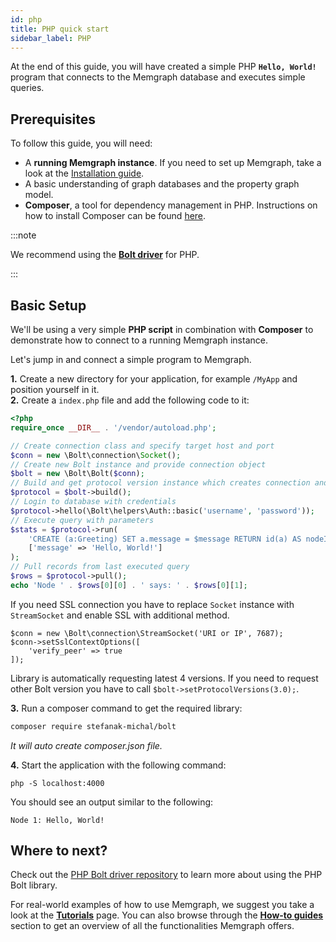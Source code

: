 ```yaml
---
id: php
title: PHP quick start
sidebar_label: PHP
---
```


At the end of this guide, you will have created a simple PHP **`Hello, World!`**
program that connects to the Memgraph database and executes simple queries.

## Prerequisites

To follow this guide, you will need:

- A **running Memgraph instance**. If you need to set up Memgraph, take a look
  at the [Installation guide](/installation/overview.mdx).
- A basic understanding of graph databases and the property graph model.
- **Composer**, a tool for dependency management in PHP. Instructions on how to
  install Composer can be found [here](https://getcomposer.org/doc/00-intro.md).

:::note

We recommend using the **[Bolt driver](https://github.com/neo4j-php/Bolt)** for
PHP.

:::

## Basic Setup

We'll be using a very simple **PHP script** in combination with **Composer** to
demonstrate how to connect to a running Memgraph instance.

Let's jump in and connect a simple program to Memgraph.

**1.** Create a new directory for your application, for example `/MyApp` and
position yourself in it.<br /> **2.** Create a `index.php` file and add the
following code to it:

```php
<?php
require_once __DIR__ . '/vendor/autoload.php';

// Create connection class and specify target host and port
$conn = new \Bolt\connection\Socket();
// Create new Bolt instance and provide connection object
$bolt = new \Bolt\Bolt($conn);
// Build and get protocol version instance which creates connection and executes handshake
$protocol = $bolt->build();
// Login to database with credentials
$protocol->hello(\Bolt\helpers\Auth::basic('username', 'password'));
// Execute query with parameters
$stats = $protocol->run(
    'CREATE (a:Greeting) SET a.message = $message RETURN id(a) AS nodeId, a.message AS message',
    ['message' => 'Hello, World!']
);
// Pull records from last executed query
$rows = $protocol->pull();
echo 'Node ' . $rows[0][0] . ' says: ' . $rows[0][1];
```

If you need SSL connection you have to replace `Socket` instance with `StreamSocket` and enable SSL with additional method.

```nocopy
$conn = new \Bolt\connection\StreamSocket('URI or IP', 7687);
$conn->setSslContextOptions([
    'verify_peer' => true
]);
```

Library is automatically requesting latest 4 versions. If you need to request other Bolt version you have to call `$bolt->setProtocolVersions(3.0);`.

**3.** Run a composer command to get the required library:

```sh
composer require stefanak-michal/bolt
```

_It will auto create composer.json file._

**4.** Start the application with the following command:

```
php -S localhost:4000
```

You should see an output similar to the following:

```
Node 1: Hello, World!
```




## Where to next?

Check out the [PHP Bolt driver repository](https://github.com/neo4j-php/Bolt) to learn more about using the PHP Bolt library.

For real-world examples of how to use Memgraph, we suggest you take a look at
the **[Tutorials](/tutorials/overview.md)** page. You can also browse through
the **[How-to guides](/how-to-guides/overview.md)** section to get an overview
of all the functionalities Memgraph offers.
